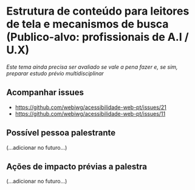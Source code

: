 # Estrutura de conteúdo para leitores de tela e mecanismos de busca (Publico-alvo: profissionais de A.I / U.X)

_Este tema ainda precisa ser avaliado se vale a pena fazer e, se sim, preparar
estudo prévio multidisciplinar_

## Acompanhar issues
- https://github.com/webiwg/acessibilidade-web-pt/issues/21
- https://github.com/webiwg/acessibilidade-web-pt/issues/11

## Possível pessoa palestrante

(...adicionar no futuro...)

## Ações de impacto prévias a palestra

(...adicionar no futuro...)